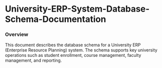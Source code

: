 # University-ERP-System-Database-Schema-Documentation

### Overview

This document describes the database schema for a University ERP (Enterprise Resource Planning) system. The schema supports key university operations such as student enrollment, course management, faculty management, and reporting.
